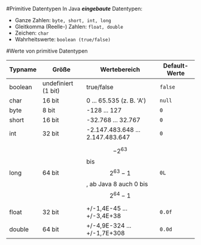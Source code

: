 #Primitive Datentypen
In Java ***eingebaute*** Datentypen:
* Ganze Zahlen: `byte, short, int, long`
* Gleitkomma (Reelle-) Zahlen: `float, double` 
* Zeichen: `char`
* Wahrheitswerte: `boolean (true/false)`


#Werte von primitive Datentypen

| Typname            | Größe   | Wertebereich  |Default-Werte |
| --------------- | -------- | --------- | --------- |
| boolean  |undefiniert (1 bit)          | true/false  | `false` | 
| char   |16 bit        | 0 ... 65.535 (z. B. 'A')     | `null` | 
| byte   |8 bit          | -128 ... 127  | `0`  |
| short   |16 bit         | -32.768 ... 32.767 |    `0`       |
| int  |32 bit  | -2.147.483.648 ... 2.147.483.647  | `0` |
| long   |64 bit         | $$-2^{63}$$ bis $$2^{63}-1$$, ab Java 8 auch 0 bis $$2^{64} -1$$ |    `0L`       |
| float  |32 bit  | +/-1,4E-45 ... +/-3,4E+38  | `0.0f` |
| double  |64 bit  | +/-4,9E-324 ... +/-1,7E+308  | `0.0d` |

